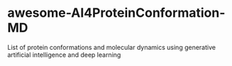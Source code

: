 # awesome-AI4ProteinConformation-MD
List of protein conformations and molecular dynamics using generative artificial intelligence and deep learning
